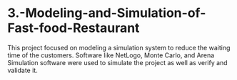# 3.-Modeling-and-Simulation-of-Fast-food-Restaurant
This project focused on modeling a simulation system to reduce the waiting time of the customers. Software like NetLogo, Monte Carlo, and Arena Simulation software were used to simulate the project as well as verify and validate it.

